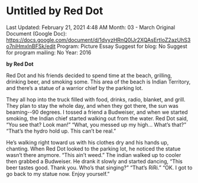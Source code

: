 # Untitled by Red Dot

Last Updated: February 21, 2021 4:48 AM
Month: 03 - March
Original Document (Google Doc): https://docs.google.com/document/d/1dvyzHRnQ0lJr2XQAsErtIoZ2azUhS3o7niHmxInBFSk/edit
Program: Picture Essay
Suggest for blog: No
Suggest for program mailing: No
Year: 2016

**by Red Dot**

Red Dot and his friends decided to spend time at the beach, grilling, drinking beer, and smoking some. This area of the beach is Indian Territory, and there’s a statue of a warrior chief by the parking lot.

They all hop into the truck filled with food, drinks, radio, blanket, and grill. They plan to stay the whole day, and when they got there, the sun was beaming--90 degrees. I tossed a friend a Budweiser, and when we started smoking, the Indian chief started walking out from the water. Red Dot said, “You see that? Look man!” “What, you messed up my high… What’s that?” “That’s the hydro hold up. This can’t be real.”

He’s walking right toward us with his clothes dry and his hands up, chanting. When Red Dot looked to the parking lot, he noticed the statue wasn’t there anymore. “This ain’t weed.” The indian walked up to cooler then grabbed a Budweiser. He drank it slowly and started dancing, “This beer tastes good. Thank you. Who’s that singing?” “That’s RiRi.” “OK. I got to go back to my statue now. Enjoy yourself.”
